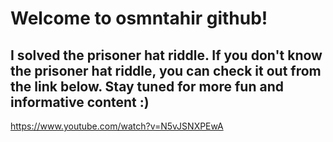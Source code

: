# Welcome to osmntahir github!

## I solved the prisoner hat riddle. If you don't know the prisoner hat riddle, you can check it out from the link below. Stay tuned for more fun and informative content :)

https://www.youtube.com/watch?v=N5vJSNXPEwA
